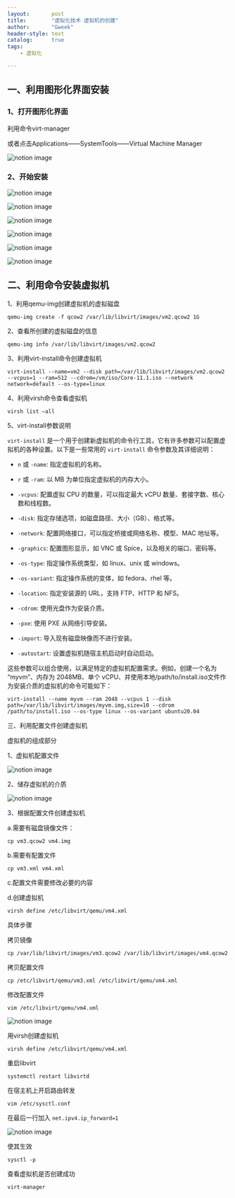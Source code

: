 ```yaml
---
layout:       post
title:        "虚拟化技术 虚拟机的创建"
author:       "Gweek"
header-style: text
catalog:      true
tags:
    - 虚拟化

---
```


## 一、利用图形化界面安装

### 1、打开图形化界面

利用命令virt-manager

或者点击Applications——SystemTools——Virtual Machine Manager

![notion image](https://www.notion.so/image/https%3A%2F%2Fprod-files-secure.s3.us-west-2.amazonaws.com%2F06074db3-42fc-4a83-b0ba-a5bba23b02a5%2Fce5d7b62-38a0-4fe2-9c30-562256a7d1f8%2FQQ%25E5%259B%25BE%25E7%2589%258720240401112307.png?table=block&id=5f2604d3-439e-4613-8e15-7037ad91d2de&t=5f2604d3-439e-4613-8e15-7037ad91d2de&width=685.5&cache=v2)

### 2、开始安装

![notion image](https://www.notion.so/image/https%3A%2F%2Fprod-files-secure.s3.us-west-2.amazonaws.com%2F06074db3-42fc-4a83-b0ba-a5bba23b02a5%2Fae967bb3-6c30-4d23-af44-71baff20de51%2F1.png?table=block&id=db1d4106-6d73-49f5-a8ff-9e87f187afc1&t=db1d4106-6d73-49f5-a8ff-9e87f187afc1&width=937&cache=v2)

![notion image](https://www.notion.so/image/https%3A%2F%2Fprod-files-secure.s3.us-west-2.amazonaws.com%2F06074db3-42fc-4a83-b0ba-a5bba23b02a5%2F2845d430-ddb4-4e9a-a962-16a9e1f7406f%2F2.png?table=block&id=df5ffc10-74ae-46db-80a2-d34cbb16ffdd&t=df5ffc10-74ae-46db-80a2-d34cbb16ffdd&width=685.5&cache=v2)

![notion image](https://www.notion.so/image/https%3A%2F%2Fprod-files-secure.s3.us-west-2.amazonaws.com%2F06074db3-42fc-4a83-b0ba-a5bba23b02a5%2F47d5398c-c1ac-4812-8a9c-577fa5d4d423%2F3.png?table=block&id=a743e209-e012-4ef6-99ed-c7783845b1ca&t=a743e209-e012-4ef6-99ed-c7783845b1ca&width=685.5&cache=v2)

![notion image](https://www.notion.so/image/https%3A%2F%2Fprod-files-secure.s3.us-west-2.amazonaws.com%2F06074db3-42fc-4a83-b0ba-a5bba23b02a5%2Ff1ac3690-9e60-4433-8d5e-aaee475b800b%2F4.png?table=block&id=6f5222c8-a65d-478c-abef-626a4593cb0f&t=6f5222c8-a65d-478c-abef-626a4593cb0f&width=685.5&cache=v2)

![notion image](https://www.notion.so/image/https%3A%2F%2Fprod-files-secure.s3.us-west-2.amazonaws.com%2F06074db3-42fc-4a83-b0ba-a5bba23b02a5%2Ff90d30f9-b9a2-4cde-a5a0-54c857453bd7%2F5.png?table=block&id=4e9efd5c-61a8-4e33-b1d1-1d9ba716bd93&t=4e9efd5c-61a8-4e33-b1d1-1d9ba716bd93&width=685.5&cache=v2)

![notion image](https://www.notion.so/image/https%3A%2F%2Fprod-files-secure.s3.us-west-2.amazonaws.com%2F06074db3-42fc-4a83-b0ba-a5bba23b02a5%2F2d1919ba-90c1-490b-a42a-52ae7290a0b6%2F6.png?table=block&id=1b0a6f75-cb6a-47bc-8249-95d98f14310e&t=1b0a6f75-cb6a-47bc-8249-95d98f14310e&width=685.5&cache=v2)

 

## 二、利用命令安装虚拟机

1、利用qemu-img创建虚拟机的虚拟磁盘

```
qemu-img create -f qcow2 /var/lib/libvirt/images/vm2.qcow2 1G
```

2、查看所创建的虚拟磁盘的信息

```
qemu-img info /var/lib/libvirt/images/vm2.qcow2
```

3、利用virt-install命令创建虚拟机

```
virt-install --name=vm2 --disk path=/var/lib/libvirt/images/vm2.qcow2 --vcpus=1 --ram=512 --cdrom=/vm/iso/Core-11.1.iso --network network=default --os-type=linux
```

4、利用virsh命令查看虚拟机

```
virsh list —all
```

5、virt-install参数说明

`virt-install` 是一个用于创建新虚拟机的命令行工具，它有许多参数可以配置虚拟机的各种设置。以下是一些常用的 `virt-install` 命令参数及其详细说明：

- `n` 或 `-name`: 指定虚拟机的名称。

- `r` 或 `-ram`: 以 MB 为单位指定虚拟机的内存大小。

- `-vcpus`: 配置虚拟 CPU 的数量，可以指定最大 vCPU 数量、套接字数、核心数和线程数。

- `-disk`: 指定存储选项，如磁盘路径、大小（GB）、格式等。

- `-network`: 配置网络接口，可以指定桥接或网络名称、模型、MAC 地址等。

- `-graphics`: 配置图形显示，如 VNC 或 Spice，以及相关的端口、密码等。

- `-os-type`: 指定操作系统类型，如 linux、unix 或 windows。

- `-os-variant`: 指定操作系统的变体，如 fedora、rhel 等。

- `-location`: 指定安装源的 URL，支持 FTP、HTTP 和 NFS。

- `-cdrom`: 使用光盘作为安装介质。

- `-pxe`: 使用 PXE 从网络引导安装。

- `-import`: 导入现有磁盘映像而不进行安装。

- `-autostart`: 设置虚拟机随宿主机启动时自动启动。

这些参数可以组合使用，以满足特定的虚拟机配置需求。例如，创建一个名为 “myvm”、内存为 2048MB、单个 vCPU、并使用本地/path/to/install.iso文件作为安装介质的虚拟机的命令可能如下：

```
virt-install --name myvm --ram 2048 --vcpus 1 --disk path=/var/lib/libvirt/images/myvm.img,size=10 --cdrom /path/to/install.iso --os-type linux --os-variant ubuntu20.04
```

三、利用配置文件创建虚拟机

虚拟机的组成部分

1、虚拟机配置⽂件

![notion image](https://www.notion.so/image/https%3A%2F%2Fprod-files-secure.s3.us-west-2.amazonaws.com%2F06074db3-42fc-4a83-b0ba-a5bba23b02a5%2Fff826d94-dc15-4aa7-8ce2-465ea96be030%2F11.png?table=block&id=0a7b2c57-ed0d-40c1-9c1c-dcf54cef70cf&t=0a7b2c57-ed0d-40c1-9c1c-dcf54cef70cf&width=685.5&cache=v2)

2、储存虚拟机的介质

![notion image](https://www.notion.so/image/https%3A%2F%2Fprod-files-secure.s3.us-west-2.amazonaws.com%2F06074db3-42fc-4a83-b0ba-a5bba23b02a5%2F74254b5f-d279-4fd2-849f-76e498ada7c5%2F22.png?table=block&id=cd31b160-45cf-4cdb-99a2-a1554e412979&t=cd31b160-45cf-4cdb-99a2-a1554e412979&width=685.5&cache=v2)

3、根据配置⽂件创建虚拟机

a.需要有磁盘镜像⽂件：

```
cp vm3.qcow2 vm4.img
```

b.需要有配置⽂件

```
cp vm3.xml vm4.xml
```

c.配置⽂件需要修改必要的内容

d.创建虚拟机

```
virsh define /etc/libvirt/qemu/vm4.xml
```

 

具体步骤

拷贝镜像

```
cp /var/lib/libvirt/images/vm3.qcow2 /var/lib/libvirt/images/vm4.qcow2
```

拷贝配置文件

```
cp /etc/libvirt/qemu/vm3.xml /etc/libvirt/qemu/vm4.xml
```

修改配置文件

```
vim /etc/libvirt/qemu/vm4.xml
```

![notion image](https://www.notion.so/image/https%3A%2F%2Fprod-files-secure.s3.us-west-2.amazonaws.com%2F06074db3-42fc-4a83-b0ba-a5bba23b02a5%2F13511549-c2e3-4c94-b4b8-a374a392b862%2F33.png?table=block&id=2dc30086-97fb-4103-9a6b-6e211d2416c9&t=2dc30086-97fb-4103-9a6b-6e211d2416c9&width=663&cache=v2)

用virsh创建虚拟机

```
virsh define /etc/libvirt/qemu/vm4.xml
```

重启libvirt

```
systemctl restart libvirtd
```

在宿主机上开启路由转发

```
vim /etc/sysctl.conf
```

在最后一行加入 `net.ipv4.ip_forward=1`

![notion image](https://www.notion.so/image/https%3A%2F%2Fprod-files-secure.s3.us-west-2.amazonaws.com%2F06074db3-42fc-4a83-b0ba-a5bba23b02a5%2F372ec92d-2a6d-4fee-b468-1ce48603b12e%2F55.png?table=block&id=4392ffb7-c5c3-4af7-8969-16d0a318b16f&t=4392ffb7-c5c3-4af7-8969-16d0a318b16f&width=606&cache=v2)

使其生效

```
sysctl -p
```

查看虚拟机是否创建成功

```
virt-manager
```